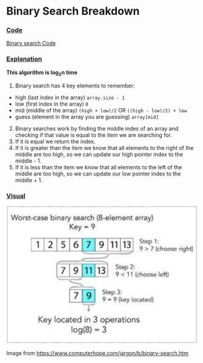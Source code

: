 # Binary Search Breakdown

### <ins>Code</ins>
[Binary search Code](BinarySearch.kt)

### <ins>Explanation</ins>
**This algorithm is log<sub>2</sub>n time**

1) Binary search has 4 key elements to remember:
  - high (last index in the array) `array.size - 1`
  - low (first index in the array) `0`
  - mid (middle of the array) `(high + low)/2` OR `((high - low)/2) + low`
  - guess (element in the array you are guessing) `array[mid]`

2) Binary searches work by finding the middle index of an array and checking if that value is equal to the item we are searching for.
3) If it is equal we return the index.
4) If it is greater than the item we know that all elements to the right of the middle are too high, so we can update our high pointer index to the middle - 1.
5) If it is less than the item we know that all elements to the left of the middle are too high, so we can update our low pointer index to the middle + 1.

### <ins>Visual</ins>
![binary-search-image.png](binary-search.png)

Image from https://www.computerhope.com/jargon/b/binary-search.htm
